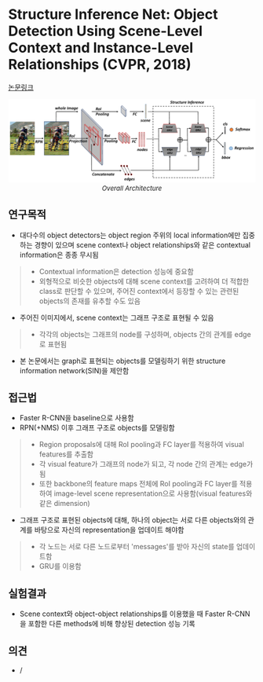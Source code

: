 # Structure Inference Net: Object Detection Using Scene-Level Context and Instance-Level Relationships (CVPR, 2018)

[논문링크](https://openaccess.thecvf.com/content_cvpr_2018/html/Liu_Structure_Inference_Net_CVPR_2018_paper.html)

<p align="center">
    <img width="700" alt='fig1' src="../img/liu2018structure.png?raw=true"></br>
    <em><font size=2>Overall Architecture</font></em>
</p>

## 연구목적
- 대다수의 object detectors는 object region 주위의 local information에만 집중하는 경향이 있으며 scene context나 object relationships와 같은 contextual information은 종종 무시됨
> - Contextual information은 detection 성능에 중요함
> - 외형적으로 비슷한 objects에 대해 scene context를 고려하여 더 적합한 class로 판단할 수 있으며, 주어진 context에서 등장할 수 있는 관련된 objects의 존재를 유추할 수도 있음
- 주어진 이미지에서, scene context는 그래프 구조로 표현될 수 있음
> - 각각의 objects는 그래프의 node를 구성하며, objects 간의 관계를 edge로 표현됨
- 본 논문에서는 graph로 표현되는 objects를 모델링하기 위한 structure information network(SIN)을 제안함

## 접근법
- Faster R-CNN을 baseline으로 사용함
- RPN(+NMS) 이후 그래프 구조로 objects를 모델링함
> - Region proposals에 대해 RoI pooling과 FC layer를 적용하여 visual features를 추출함
> - 각 visual feature가 그래프의 node가 되고, 각 node 간의 관계는 edge가 됨
> - 또한 backbone의 feature maps 전체에 RoI pooling과 FC layer를 적용하여 image-level scene representation으로 사용함(visual features와 같은 dimension)
- 그래프 구조로 표현된 objects에 대해, 하나의 object는 서로 다른 objects와의 관계를 바탕으로 자신의 representation을 업데이트 해야함
> - 각 노드는 서로 다른 노드로부터 'messages'를 받아 자신의 state를 업데이트함
> - GRU를 이용함

## 실험결과
- Scene context와 object-object relationships를 이용했을 때 Faster R-CNN을 포함한 다른 methods에 비해 향상된 detection 성능 기록

## 의견
- / 